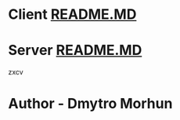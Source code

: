 # Client [README.MD](https://github.com/DimaMorgun/JSFSTP-Task-1/tree/development/client)
# Server [README.MD](https://github.com/DimaMorgun/JSFSTP-Task-1/tree/development/server)

zxcv

# Author - Dmytro Morhun
